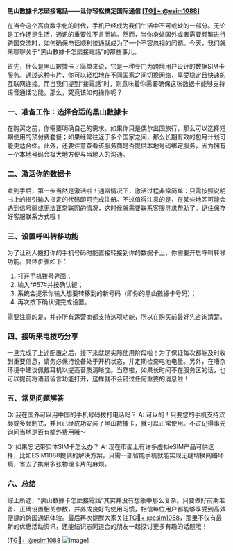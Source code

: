 **黑山數據卡怎麽接電話——让你轻松搞定国际通信 [[TG💪+ @esim1088](https://t.me/s/esim1088)]**

在当今这个高度数字化的时代，手机已经成为我们生活中不可或缺的一部分。无论是工作还是生活，通讯的重要性不言而喻。然而，当你身处国外或者需要频繁进行跨国交流时，如何确保电话顺利接通就成为了一个不容忽视的问题。今天，我们就来聊聊关于“黑山數據卡怎麽接電話”的那些事儿。

首先，什么是黑山數據卡？简单来说，它是一种专门为跨境用户设计的数据SIM卡服务。通过这种卡片，你可以轻松地在不同国家之间切换网络，享受稳定且快速的互联网连接。而当我们提到“接電話”时，则意味着你需要确保这张数据卡能够支持语音通话功能。那么，究竟该如何操作呢？

### 一、准备工作：选择合适的黑山數據卡

在购买之前，你需要明确自己的需求。如果你只是偶尔出国旅行，那么可以选择短期使用的预付费套餐；如果经常往返于多个国家之间，那么长期有效的包月计划可能更适合你。此外，还要注意查看该服务商是否提供本地号码绑定服务，因为拥有一个本地号码会极大地方便与当地人的沟通。

### 二、激活你的数据卡

拿到手后，第一步当然是激活啦！通常情况下，激活过程非常简单：只需按照说明书上的指引输入指定的代码即可完成注册。不过值得注意的是，在某些地区可能会遇到信号弱或无法正常联网的情况，这时候就需要联系客服寻求帮助了。记住保存好客服联系方式哦！

### 三、设置呼叫转移功能

为了让别人拨打你的手机号码时能直接转接到你的数据卡上，你需要开启呼叫转移功能。具体步骤如下：

1. 打开手机拨号界面；
2. 输入*#57#并按确认键；
3. 系统会提示你输入想要转移到的新号码（即你的黑山數據卡号码）；
4. 再次按下确认键完成设置。

需要注意的是，并非所有运营商都支持这项功能，所以在购买前最好先咨询清楚。

### 四、接听来电技巧分享

一旦完成了上述配置之后，接下来就是实际使用阶段啦！为了保证每次都能及时收到重要信息，请务必保持设备处于开机状态，并定期检查电池电量。另外，在嘈杂环境中建议佩戴耳机以提高音质清晰度。当然啦，如果长时间不在服务区的话，也可以提前将语音留言功能打开，这样就不会错过任何重要的消息啦！

### 五、常见问题解答

Q: 我在国外可以用中国的手机号码拨打电话吗？
A: 可以的！只要您的手机支持双频或多频制式，并且已经成功安装了黑山數據卡，就可以正常使用。不过记得事先询问当地是否有额外费用哦～

Q: 如果忘记带实体SIM卡怎么办？
A: 现在市面上有许多虚拟eSIM产品可供选择，比如ESIM1088提供的解决方案，只需一部智能手机就能实现无缝切换网络环境，省去了携带多张物理卡片的麻烦。

### 六、总结

综上所述，“黑山數據卡怎麽接電話”其实并没有想象中那么复杂。只要做好前期准备、正确设置相关参数，并养成良好的使用习惯，相信每位用户都能够享受到高效便捷的跨国通讯体验。最后再次提醒大家关注[TG💪+ @esim1088](https://t.me/s/esim1088)，那里不仅有最新的优惠活动资讯，还能结识志同道合的朋友一起探讨更多有趣的话题哦！

[[TG💪+ @esim1088](https://t.me/s/esim1088) ![Image](https://i.postimg.cc/4NQfJmqS/Snipaste-2025-05-13-00-14-12.png)]